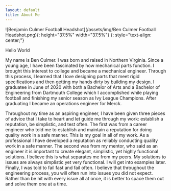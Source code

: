 ```yaml
---
layout: default
title: About Me
---
```



![Benjamin Culmer Football Headshot](/assets/img/Ben Culmer Football Headshot.png){:  height="37.5%" width="37.5%"}
{: style="text-align: center;"}



Hello World

My name is Ben Culmer. I was born and raised in Northern Virginia. Since a young age, I have been fascinated by how mechanical parts function. 
I brought this interest to college and became a mechanical engineer. Through this process, I learned that I love designing parts that meet rigid specifications and then getting my hands dirty by building my design. 
I graduatee in June of 2020 with both a Bachelor of Arts and a Bachelor of Engineering from Dartmouth College which I accomplished while playing football and finishing my senior season as Ivy League Champions. After graduating I became an operations engineer for Merck.

Throughout my time as an aspiring engineer, I have been given three pieces of advice that I take to heart and let guide me through my work: establish a reputation, be simplistic, and test often. 
The first was from a career engineer who told me to establish and maintain a reputation for doing quality work in a safe manner. This is my goal in all of my work. 
As a professional I have developed a reputation as reliably conducting quality work in a safe manner. 
The second was from my mentor, who said as an engineer it is important to create elegant, simplistic, yet highly functional solutions. I believe this is what separates me from my peers.
My solutions to issues are always simplistic yet very functional. I will get into examples later. Finally, I was told to fail fast and fail often. 
I believe that throughout the engineering process, you will often run into issues you did not expect. Rather than be hit with every issue all at once, it is better to space them out and solve them one at a time. 
